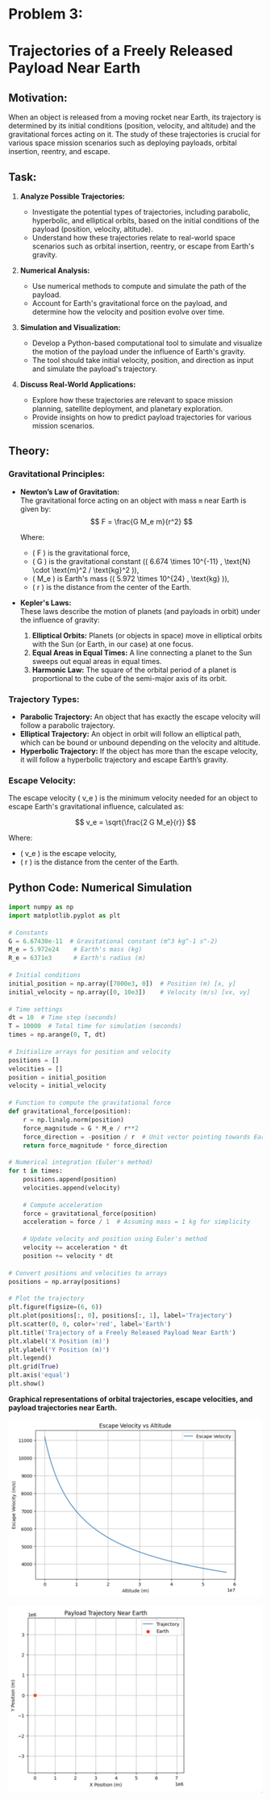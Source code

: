 # Problem 3: 
# Trajectories of a Freely Released Payload Near Earth

## Motivation:
When an object is released from a moving rocket near Earth, its trajectory is determined by its initial conditions (position, velocity, and altitude) and the gravitational forces acting on it. The study of these trajectories is crucial for various space mission scenarios such as deploying payloads, orbital insertion, reentry, and escape.

## Task:
1. **Analyze Possible Trajectories:**
   - Investigate the potential types of trajectories, including parabolic, hyperbolic, and elliptical orbits, based on the initial conditions of the payload (position, velocity, altitude).
   - Understand how these trajectories relate to real-world space scenarios such as orbital insertion, reentry, or escape from Earth's gravity.

2. **Numerical Analysis:**
   - Use numerical methods to compute and simulate the path of the payload.
   - Account for Earth's gravitational force on the payload, and determine how the velocity and position evolve over time.

3. **Simulation and Visualization:**
   - Develop a Python-based computational tool to simulate and visualize the motion of the payload under the influence of Earth's gravity.
   - The tool should take initial velocity, position, and direction as input and simulate the payload's trajectory.
   
4. **Discuss Real-World Applications:**
   - Explore how these trajectories are relevant to space mission planning, satellite deployment, and planetary exploration.
   - Provide insights on how to predict payload trajectories for various mission scenarios.

## Theory:

### Gravitational Principles:
- **Newton’s Law of Gravitation:**  
  The gravitational force acting on an object with mass `m` near Earth is given by:
$$
  F = \frac{G M_e m}{r^2}
$$

  Where:
  - \( F \) is the gravitational force,
  - \( G \) is the gravitational constant (\( 6.674 \times 10^{-11} \, \text{N} \cdot \text{m}^2 / \text{kg}^2 \)),
  - \( M_e \) is Earth's mass (\( 5.972 \times 10^{24} \, \text{kg} \)),
  - \( r \) is the distance from the center of the Earth.

- **Kepler's Laws:**  
  These laws describe the motion of planets (and payloads in orbit) under the influence of gravity:
  1. **Elliptical Orbits:** Planets (or objects in space) move in elliptical orbits with the Sun (or Earth, in our case) at one focus.
  2. **Equal Areas in Equal Times:** A line connecting a planet to the Sun sweeps out equal areas in equal times.
  3. **Harmonic Law:** The square of the orbital period of a planet is proportional to the cube of the semi-major axis of its orbit.

### Trajectory Types:
- **Parabolic Trajectory:** An object that has exactly the escape velocity will follow a parabolic trajectory.
- **Elliptical Trajectory:** An object in orbit will follow an elliptical path, which can be bound or unbound depending on the velocity and altitude.
- **Hyperbolic Trajectory:** If the object has more than the escape velocity, it will follow a hyperbolic trajectory and escape Earth’s gravity.

### Escape Velocity:
The escape velocity \( v_e \) is the minimum velocity needed for an object to escape Earth's gravitational influence, calculated as:

$$
v_e = \sqrt{\frac{2 G M_e}{r}}
$$

Where:
-  \( v_e \) is the escape velocity,
- \( r \) is the distance from the center of the Earth.

## Python Code: Numerical Simulation

```python
import numpy as np
import matplotlib.pyplot as plt

# Constants
G = 6.67430e-11  # Gravitational constant (m^3 kg^-1 s^-2)
M_e = 5.972e24    # Earth's mass (kg)
R_e = 6371e3      # Earth's radius (m)

# Initial conditions
initial_position = np.array([7000e3, 0])  # Position (m) [x, y]
initial_velocity = np.array([0, 10e3])    # Velocity (m/s) [vx, vy]

# Time settings
dt = 10  # Time step (seconds)
T = 10000  # Total time for simulation (seconds)
times = np.arange(0, T, dt)

# Initialize arrays for position and velocity
positions = []
velocities = []
position = initial_position
velocity = initial_velocity

# Function to compute the gravitational force
def gravitational_force(position):
    r = np.linalg.norm(position)
    force_magnitude = G * M_e / r**2
    force_direction = -position / r  # Unit vector pointing towards Earth's center
    return force_magnitude * force_direction

# Numerical integration (Euler's method)
for t in times:
    positions.append(position)
    velocities.append(velocity)
    
    # Compute acceleration
    force = gravitational_force(position)
    acceleration = force / 1  # Assuming mass = 1 kg for simplicity
    
    # Update velocity and position using Euler's method
    velocity += acceleration * dt
    position += velocity * dt

# Convert positions and velocities to arrays
positions = np.array(positions)

# Plot the trajectory
plt.figure(figsize=(6, 6))
plt.plot(positions[:, 0], positions[:, 1], label='Trajectory')
plt.scatter(0, 0, color='red', label='Earth')
plt.title('Trajectory of a Freely Released Payload Near Earth')
plt.xlabel('X Position (m)')
plt.ylabel('Y Position (m)')
plt.legend()
plt.grid(True)
plt.axis('equal')
plt.show()
```

**Graphical representations of orbital trajectories, escape velocities, and payload trajectories near Earth.**

![Orbital Trajectories and Escape Velocities](../../_pics/Graph5.png)

![Payload Trajocteries](../../_pics/Graph6.png)